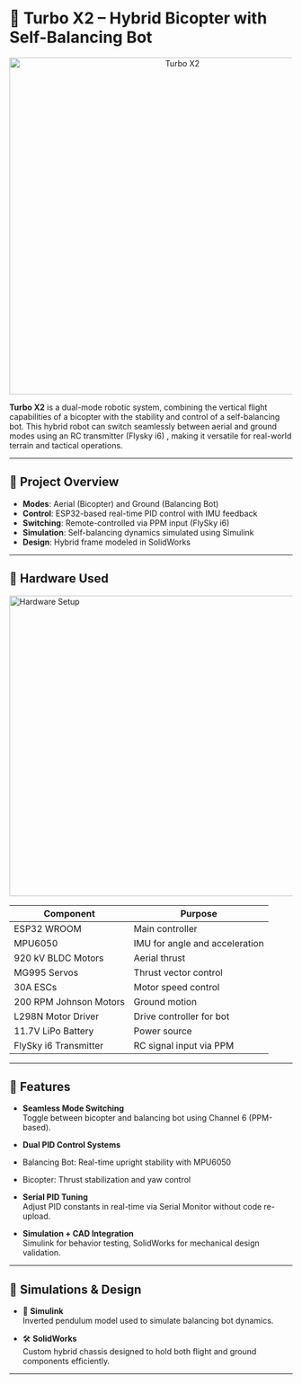 # 🚀 Turbo X2 – Hybrid Bicopter with Self-Balancing Bot
<p align="center">
  <img src="https://drive.google.com/uc?export=view&id=10umfN6Dcz_4xiwXa5b4UARDC6E-SHyCr" alt="Turbo X2" width="600"/>
</p>

**Turbo X2** is a dual-mode robotic system, combining the vertical flight capabilities of a bicopter with the stability and control of a self-balancing bot. This hybrid robot can switch seamlessly between aerial and ground modes using an RC transmitter (Flysky i6) , making it versatile for real-world terrain and tactical operations.

---

## 📸 Project Overview

- **Modes**: Aerial (Bicopter) and Ground (Balancing Bot)  
- **Control**: ESP32-based real-time PID control with IMU feedback  
- **Switching**: Remote-controlled via PPM input (FlySky i6)  
- **Simulation**: Self-balancing dynamics simulated using Simulink  
- **Design**: Hybrid frame modeled in SolidWorks  

---

## 🔧 Hardware Used
<p>
  <img src="https://drive.google.com/uc?export=view&id=1pqOx0gAKF7ZjbxHlEJdzCmSw-QjJL4KW" alt="Hardware Setup" width="535" align="centre""/>
</p>

| Component                 | Purpose                          |
|--------------------------|----------------------------------|
| ESP32 WROOM              | Main controller                  |
| MPU6050                  | IMU for angle and acceleration   |
| 920 kV BLDC Motors       | Aerial thrust                    |
| MG995 Servos             | Thrust vector control            |
| 30A ESCs                 | Motor speed control              |
| 200 RPM Johnson Motors   | Ground motion                    |
| L298N Motor Driver       | Drive controller for bot         |
| 11.7V LiPo Battery       | Power source                     |
| FlySky i6 Transmitter    | RC signal input via PPM          |

---

## 🧠 Features

-  **Seamless Mode Switching**  
  Toggle between bicopter and balancing bot using Channel 6 (PPM-based).

-  **Dual PID Control Systems**  
  - Balancing Bot: Real-time upright stability with MPU6050  
  - Bicopter: Thrust stabilization and yaw control

-  **Serial PID Tuning**  
  Adjust PID constants in real-time via Serial Monitor without code re-upload.

-  **Simulation + CAD Integration**  
  Simulink for behavior testing, SolidWorks for mechanical design validation.

---

## 🧪 Simulations & Design

- 📐 **Simulink**  
  Inverted pendulum model used to simulate balancing bot dynamics.

- 🛠️ **SolidWorks**  
  Custom hybrid chassis designed to hold both flight and ground components efficiently.

---

